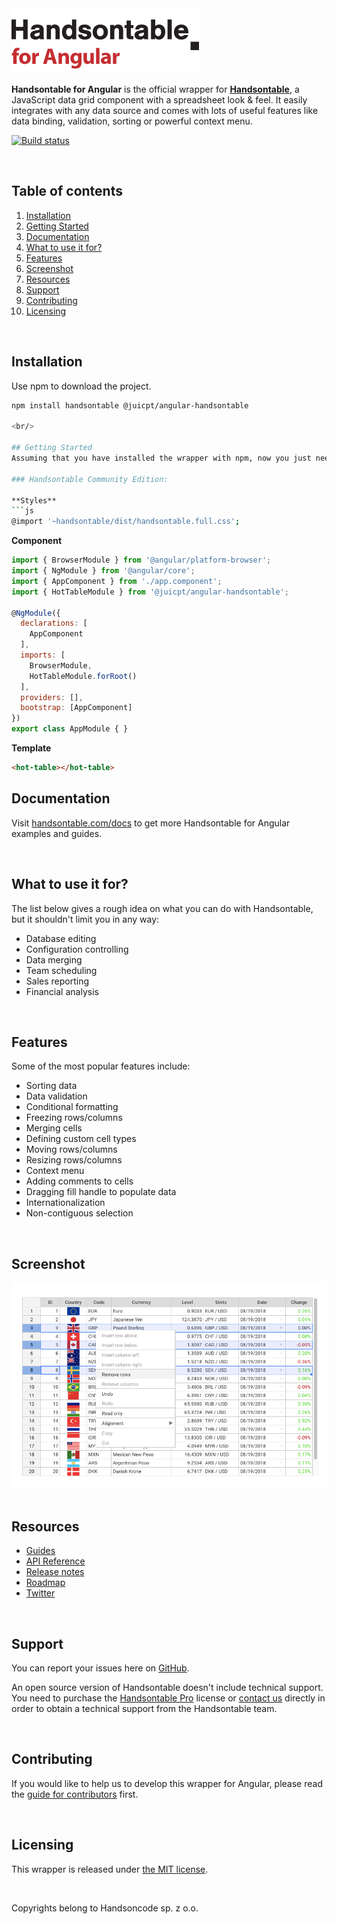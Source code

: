 <img src="https://raw.githubusercontent.com/handsontable/static-files/master/Images/Logo/Handsontable/handsontable-angular.png" alt="Handsontable for Angular" />

<br/>

**Handsontable for Angular** is the official wrapper for [**Handsontable**](//github.com/handsontable/handsontable), a JavaScript data grid component with a spreadsheet look & feel. It easily integrates with any data source and comes with lots of useful features like data binding, validation, sorting or powerful context menu.

[![Build status](https://travis-ci.org/handsontable/angular-handsontable.png?branch=master)](//travis-ci.org/handsontable/angular-handsontable)

<br/>

## Table of contents

1. [Installation](#installation)
2. [Getting Started](#getting-started)
3. [Documentation](#documentation)
4. [What to use it for?](#what-to-use-it-for)
5. [Features](#features)
6. [Screenshot](#screenshot)
7. [Resources](#resources)
8. [Support](#support)
9. [Contributing](#contributing)
10. [Licensing](#licensing)

<br/>

## Installation
Use npm to download the project.
```bash
npm install handsontable @juicpt/angular-handsontable

<br/>

## Getting Started
Assuming that you have installed the wrapper with npm, now you just need to include Handsontable styles into your build system and use `<hot-table>` just like any other Angular component.

### Handsontable Community Edition:

**Styles**
```js
@import '~handsontable/dist/handsontable.full.css';
```

**Component**
```js
import { BrowserModule } from '@angular/platform-browser';
import { NgModule } from '@angular/core';
import { AppComponent } from './app.component';
import { HotTableModule } from '@juicpt/angular-handsontable';
 
@NgModule({
  declarations: [
    AppComponent
  ],
  imports: [
    BrowserModule,
    HotTableModule.forRoot()
  ],
  providers: [],
  bootstrap: [AppComponent]
})
export class AppModule { }
```

**Template**
```html
<hot-table></hot-table>
```

## Documentation
Visit [handsontable.com/docs](https://handsontable.com/docs/angular) to get more Handsontable for Angular examples and guides.

<br/>

## What to use it for?
The list below gives a rough idea on what you can do with Handsontable, but it shouldn't limit you in any way:

- Database editing
- Configuration controlling
- Data merging
- Team scheduling
- Sales reporting
- Financial analysis

<br/>

## Features

Some of the most popular features include:

- Sorting data
- Data validation
- Conditional formatting
- Freezing rows/columns
- Merging cells
- Defining custom cell types
- Moving rows/columns
- Resizing rows/columns
- Context menu
- Adding comments to cells
- Dragging fill handle to populate data
- Internationalization
- Non-contiguous selection

<br/>

## Screenshot
<div align="center">
<a href="//handsontable.com/examples">
<img src="https://raw.githubusercontent.com/handsontable/static-files/master/Images/Screenshots/handsontable-ce-showcase.png" align="center" alt="Handsontable for Angular" />
</a>
</div>

<br/>

## Resources
- [Guides](//handsontable.com/docs/angular)
- [API Reference](//handsontable.com/docs/Core.html)
- [Release notes](//github.com/handsontable/angular-handsontable/releases)
- [Roadmap](//trello.com/b/PztR4hpj)
- [Twitter](//twitter.com/handsontable)

<br/>

## Support
You can report your issues here on [GitHub](//github.com/handsontable/angular-handsontable/issues).

An open source version of Handsontable doesn't include technical support. You need to purchase the [Handsontable Pro](//handsontable.com/pricing) license or [contact us](//handsontable.com/contact) directly in order to obtain a technical support from the Handsontable team.

<br/>

## Contributing
If you would like to help us to develop this wrapper for Angular, please read the [guide for contributors](//github.com/handsontable/angular-handsontable/blob/master/CONTRIBUTING.md) first.

<br/>

## Licensing
This wrapper is released under [the MIT license](//github.com/handsontable/angular-handsontable/blob/master/LICENSE).

<br/>

Copyrights belong to Handsoncode sp. z o.o.
